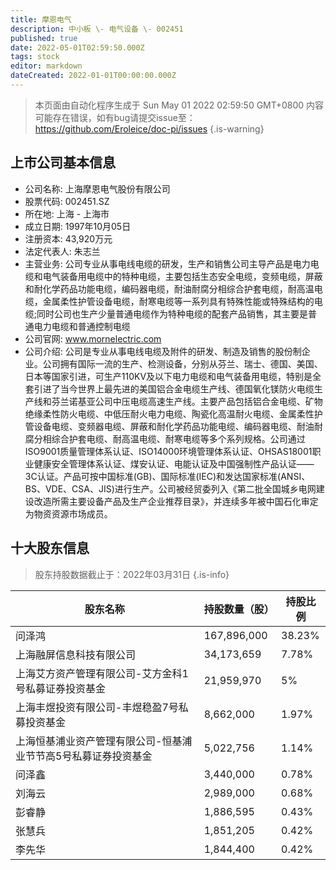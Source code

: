```yaml
---
title: 摩恩电气
description: 中小板 \- 电气设备 \- 002451
published: true
date: 2022-05-01T02:59:50.000Z
tags: stock
editor: markdown
dateCreated: 2022-01-01T00:00:00.000Z
---
```


> 本页面由自动化程序生成于 Sun May 01 2022 02:59:50 GMT+0800
> 内容可能存在错误，如有bug请提交issue至：https://github.com/Eroleice/doc-pi/issues
{.is-warning}

## 上市公司基本信息
- 公司名称: 上海摩恩电气股份有限公司
- 股票代码: 002451.SZ
- 所在地: 上海 - 上海市
- 成立日期: 1997年10月05日
- 注册资本: 43,920万元
- 法定代表人: 朱志兰
- 主营业务: 公司专业从事电线电缆的研发，生产和销售公司主导产品是电力电缆和电气装备用电缆中的特种电缆，主要包括生态安全电缆，变频电缆，屏蔽和耐化学药品功能电缆，编码器电缆，耐油耐腐分相综合护套电缆，耐高温电缆，金属柔性护管设备电缆，耐寒电缆等一系列具有特殊性能或特殊结构的电缆;同时公司也生产少量普通电缆作为特种电缆的配套产品销售，其主要是普通电力电缆和普通控制电缆
- 公司官网: www.mornelectric.com
- 公司介绍: 公司是专业从事电线电缆及附件的研发、制造及销售的股份制企业。公司拥有国际一流的生产、检测设备，分别从芬兰、瑞士、德国、美国、日本等国家引进，可生产110KV及以下电力电缆和电气装备用电缆，特别是全套引进了当今世界上最先进的美国铝合金电缆生产线、德国氧化镁防火电缆生产线和芬兰诺基亚公司中压电缆高速生产线。主要产品包括铝合金电缆、矿物绝缘柔性防火电缆、中低压耐火电力电缆、陶瓷化高温耐火电缆、金属柔性护管设备电缆、变频器电缆、屏蔽和耐化学药品功能电缆、编码器电缆、耐油耐腐分相综合护套电缆、耐高温电缆、耐寒电缆等多个系列规格。公司通过ISO9001质量管理体系认证、ISO14000环境管理体系认证、OHSAS18001职业健康安全管理体系认证、煤安认证、电能认证及中国强制性产品认证——3C认证。产品可按中国标准(GB)、国际标准(IEC)和发达国家标准(ANSI、BS、VDE、CSA、JIS)进行生产。公司被经贸委列入《第二批全国城乡电网建设改造所需主要设备产品及生产企业推荐目录》，并连续多年被中国石化审定为物资资源市场成员。


## 十大股东信息
> 股东持股数据截止于：2022年03月31日
{.is-info}

| 股东名称 | 持股数量（股） | 持股比例 |
| --- | --- | --- |
| 问泽鸿 | 167,896,000 | 38.23% |
| 上海融屏信息科技有限公司 | 34,173,659 | 7.78% |
| 上海艾方资产管理有限公司-艾方金科1号私募证券投资基金 | 21,959,970 | 5% |
| 上海丰煜投资有限公司-丰煜稳盈7号私募投资基金 | 8,662,000 | 1.97% |
| 上海恒基浦业资产管理有限公司-恒基浦业节节高5号私募证券投资基金 | 5,022,756 | 1.14% |
| 问泽鑫 | 3,440,000 | 0.78% |
| 刘海云 | 2,989,000 | 0.68% |
| 彭睿静 | 1,886,595 | 0.43% |
| 张慧兵 | 1,851,205 | 0.42% |
| 李先华 | 1,844,400 | 0.42% |




